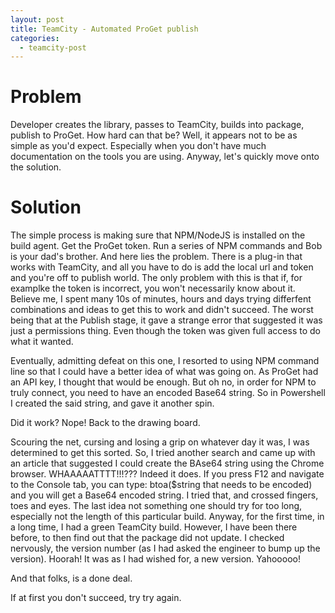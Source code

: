 ```yaml
---
layout: post
title: TeamCity - Automated ProGet publish
categories:
  - teamcity-post
---
```


# Problem

Developer creates the library, passes to TeamCity, builds into package, publish to ProGet. How hard can that be? Well, it appears not to be as simple as you'd expect. Especially when you don't have much documentation on the tools you are using. Anyway, let's quickly move onto the solution.


# Solution

The simple process is making sure that NPM/NodeJS is installed on the build agent. Get the ProGet token. Run a series of NPM commands and Bob is your dad's brother. And here lies the problem. There is a plug-in that works with TeamCity, and all you have to do is add the local url and token and you're off to publish world. The only problem with this is that if, for examplke the token is incorrect, you won't necessarily know about it. Believe me, I spent many 10s of minutes, hours and days trying differfent combinations and ideas to get this to work and didn't succeed. The worst being that at the Publish stage, it gave a strange error that suggested it was just a permissions thing. Even though the token was given full access to do what it wanted. 

Eventually, admitting defeat on this one, I resorted to using NPM command line so that I could have a better idea of what was going on. As ProGet had an API key, I thought that would be enough. But oh no, in order for NPM to truly connect, you need to have an encoded Base64 string. So in Powershell I created the said string, and gave it another spin. 

Did it work? Nope! Back to the drawing board.

Scouring the net, cursing and losing a grip on whatever day it was, I was determined to get this sorted. So, I tried another search and came up with an article that suggested I could create the BAse64 string using the Chrome browser. WHAAAAATTTT!!!??? 
Indeed it does. If you press F12 and navigate to the Console tab, you can type: btoa($string that needs to be encoded) and you will get a Base64 encoded string. I tried that, and crossed fingers, toes and eyes. The last idea not something one should try for too long, especially not the length of this particular build. Anyway, for the first time, in a long time, I had a green TeamCity build. However, I have been there before, to then find out that the package did not update. I checked nervously, the version number (as I had asked the engineer to bump up the version). Hoorah! It was as I had wished for, a new version. Yahooooo!

And that folks, is a done deal.

If at first you don't succeed, try try again.

